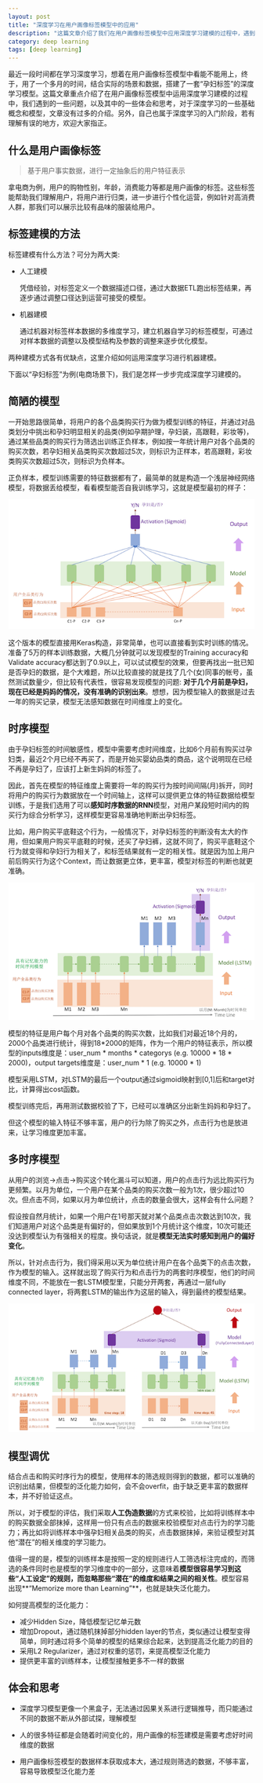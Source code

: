 ```yaml
---
layout: post
title: "深度学习在用户画像标签模型中的应用"
description: "这篇文章介绍了我们在用户画像标签模型中应用深度学习建模的过程中，遇到的一些问题，以及一些体会和思考"
category: deep learning
tags: [deep learning]
---
```


最近一段时间都在学习深度学习，想着在用户画像标签模型中看能不能用上，终于，用了一个多月的时间，结合实际的场景和数据，搭建了一套“孕妇标签”的深度学习模型。这篇文章重点介绍了在用户画像标签模型中运用深度学习建模的过程中，我们遇到的一些问题，以及其中的一些体会和思考，对于深度学习的一些基础概念和模型，文章没有过多的介绍。另外，自己也属于深度学习的入门阶段，若有理解有误的地方，欢迎大家指正。

## 什么是用户画像标签

>基于用户事实数据，进行一定抽象后的用户特征表示

拿电商为例，用户的购物性别，年龄，消费能力等都是用户画像的标签。这些标签能帮助我们理解用户，将用户进行归类，进一步进行个性化运营，例如针对高消费人群，那我们可以展示比较有品味的服装给用户。


## 标签建模的方法

标签建模有什么方法？可分为两大类:

* 人工建模
	
	凭借经验，对标签定义一个数据描述口径，通过大数据ETL跑出标签结果，再逐步通过调整口径达到运营可接受的模型。

* 机器建模

	通过机器对标签样本数据的多维度学习，建立机器自学习的标签模型，可通过对样本数据的调整以及模型结构及参数的调整来逐步优化模型。

两种建模方式各有优缺点，这里介绍如何运用深度学习进行机器建模。

下面以“孕妇标签”为例(电商场景下)，我们是怎样一步步完成深度学习建模的。

## 简陋的模型
一开始思路很简单，将用户的各个品类购买行为做为模型训练的特征，并通过对品类划分中挑出和孕妇明显相关的品类(例如孕期护理，孕妇装，高跟鞋，彩妆等)，通过某些品类的购买行为筛选出训练正负样本，例如按一年统计用户对各个品类的购买次数，若孕妇相关品类购买次数超过5次，则标识为正样本，若高跟鞋，彩妆类购买次数超过5次，则标识为负样本。

正负样本，模型训练需要的特征数据都有了，最简单的就是构造一个浅层神经网络模型，将数据丢给模型，看看模型能否自我训练学习，这就是模型最初的样子：

![image](https://raw.githubusercontent.com/Neway6655/neway6655.github.com/master/images/deep-learning-in-user-profile/model_v0.png)

这个版本的模型直接用Keras构造，非常简单，也可以直接看到实时训练的情况。准备了5万的样本训练数据，大概几分钟就可以发现模型的Training accuracy和Validate accuracy都达到了0.9以上，可以试试模型的效果，但要再找出一批已知是否孕妇的数据，是个大难题，所以比较直接的就是找了几个(女)同事的帐号，虽然测试数量少，但比较有代表性，很容易发现模型的问题: **对于几个月前是孕妇，现在已经是妈妈的情况，没有准确的识别出来**。想想，因为模型输入的数据是过去一年的购买记录，模型无法感知数据在时间维度上的变化。

## 时序模型
由于孕妇标签的时间敏感性，模型中需要考虑时间维度，比如6个月前有购买过孕妇类，最近2个月已经不再买了，而是开始买婴幼品类的商品，这个说明现在已经不再是孕妇了，应该打上新生妈妈的标签了。

因此，首先在模型的特征维度上需要将一年的购买行为按时间间隔(月)拆开，同时将用户的购买行为数据放在一个时间轴上，这样可以提供更立体的特征数据给模型训练，于是我们选用了可以**感知时序数据的RNN**模型，对用户某段短时间内的购买行为综合分析学习，这样模型更容易准确地判断出孕妇标签。

比如，用户购买平底鞋这个行为，一般情况下，对孕妇标签的判断没有太大的作用，但如果用户购买平底鞋的时候，还买了孕妇裤，这就不同了，购买平底鞋这个行为就变得和孕妇行为相关了，和标签结果就有一定的相关性。就是因为加上用户前后购买行为这个Context，而让数据更立体，更丰富，模型对标签的判断也就更准确。

![image](https://raw.githubusercontent.com/Neway6655/neway6655.github.com/master/images/deep-learning-in-user-profile/model_v1.png)

模型的特征是用户每个月对各个品类的购买次数，比如我们对最近18个月的，2000个品类进行统计，得到18*2000的矩阵，作为一个用户的特征表示，所以模型的inputs维度是：user_num * months * categorys (e.g. 10000 * 18 * 2000)，output targets维度是：user_num * 1 (e.g. 10000 * 1)

模型采用LSTM，对LSTM的最后一个output通过sigmoid映射到[0,1]后和target对比，计算得出cost函数。

模型训练完后，再用测试数据校验了下，已经可以准确区分出新生妈妈和孕妇了。

但这个模型的输入特征不够丰富，用户的行为除了购买之外，点击行为也是放进来，让学习维度更加丰富。

## 多时序模型
从用户的浏览->点击->购买这个转化漏斗可以知道，用户的点击行为远比购买行为更频繁。以月为单位，一个用户在某个品类的购买次数一般为1次，很少超过10次。但点击不同，如果以月为单位统计，点击的数量会很大，这样会有什么问题？

假设按自然月统计，如果一个用户在1号那天就对某个品类点击次数达到10次，我们知道用户对这个品类是有偏好的，但如果放到1个月统计这个维度，10次可能还没达到模型认为有强相关的程度。换句话说，就是**模型无法实时感知到用户的偏好变化**。

所以，针对点击行为，我们得采用以天为单位统计用户在各个品类下的点击次数，作为模型的输入。这样就出现了购买行为和点击行为的两套时序模型，他们的时间维度不同，不能放在一套LSTM模型里，只能分开两套，再通过一层fully connected layer，将两套LSTM的输出作为这层的输入，得到最终的模型结果。

![image](https://raw.githubusercontent.com/Neway6655/neway6655.github.com/master/images/deep-learning-in-user-profile/model_v2.png)


## 模型调优
结合点击和购买时序行为的模型，使用样本的筛选规则得到的数据，都可以准确的识别出结果，但模型的泛化能力如何，会不会overfit，由于缺乏更丰富的数据样本，并不好验证这点。

所以，对于模型的评估，我们采取**人工伪造数据**的方式来校验，比如将训练样本中的购买数据全部抹掉，这样用一份只有点击的数据来校验模型对点击行为的学习能力；再比如将训练样本中强孕妇相关品类的购买，点击数据抹掉，来验证模型对其他“潜在”的相关维度的学习能力。

值得一提的是，模型的训练样本是按照一定的规则进行人工筛选标注完成的，而筛选的条件同时也是模型的学习维度中的一部分，这意味着**模型很容易学习到这些“人工设定”的规则，而忽略那些“潜在”的维度和结果之间的相关性**。模型容易出现**“Memorize more than Learning”**，也就是缺失泛化能力。

如何提高模型的泛化能力：

* 减少Hidden Size，降低模型记忆单元数
* 增加Dropout，通过随机抹掉部分hidden layer的节点，类似通过让模型变得简单，同时通过将多个简单的模型的结果综合起来，达到提高泛化能力的目的
* 采用L2 Regularizer，通过对权重的惩罚，来提高模型泛化能力
* 提供更丰富的训练样本，让模型接触更多不一样的数据


## 体会和思考

* 深度学习模型更像一个黑盒子，无法通过因果关系进行逻辑推导，而只能通过不同的数据不断从外部试探，理解模型

* 人的很多特征都是会随着时间变化的，用户画像的标签建模是需要考虑好时间维度的数据

* 用户画像标签模型的数据样本获取成本大，通过规则筛选的数据，不够丰富，容易导致模型泛化能力差
